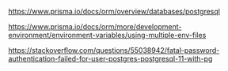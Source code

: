 https://www.prisma.io/docs/orm/overview/databases/postgresql

https://www.prisma.io/docs/orm/more/development-environment/environment-variables/using-multiple-env-files

https://stackoverflow.com/questions/55038942/fatal-password-authentication-failed-for-user-postgres-postgresql-11-with-pg